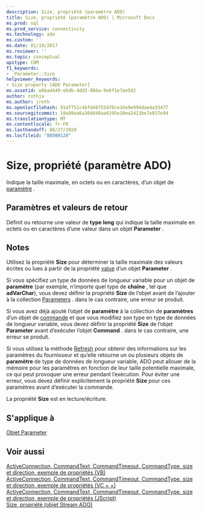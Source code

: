 ```yaml
---
description: Size, propriété (paramètre ADO)
title: Size, propriété (paramètre ADO) | Microsoft Docs
ms.prod: sql
ms.prod_service: connectivity
ms.technology: ado
ms.custom: ''
ms.date: 01/19/2017
ms.reviewer: ''
ms.topic: conceptual
apitype: COM
f1_keywords:
- _Parameter::Size
helpviewer_keywords:
- Size property [ADO Parameter]
ms.assetid: e6bad449-ebdb-4dd3-886a-9e6f1e7ee5d2
author: rothja
ms.author: jroth
ms.openlocfilehash: 914f751c4bfd48755470ce3da9e994dae4a33477
ms.sourcegitcommit: 18a98ea6a30d448aa6195e10ea2413be7e837e94
ms.translationtype: MT
ms.contentlocale: fr-FR
ms.lasthandoff: 08/27/2020
ms.locfileid: "88989120"
---
```

# <a name="size-property-ado-parameter"></a>Size, propriété (paramètre ADO)
Indique la taille maximale, en octets ou en caractères, d’un objet de [paramètre](./parameter-object.md) .  
  
## <a name="settings-and-return-values"></a>Paramètres et valeurs de retour  
 Définit ou retourne une valeur de **type long** qui indique la taille maximale en octets ou en caractères d’une valeur dans un objet **Parameter** .  
  
## <a name="remarks"></a>Notes  
 Utilisez la propriété **Size** pour déterminer la taille maximale des valeurs écrites ou lues à partir de la propriété [value](./value-property-ado.md) d’un objet **Parameter** .  
  
 Si vous spécifiez un type de données de longueur variable pour un objet de **paramètre** (par exemple, n’importe quel type de **chaîne** , tel que **adVarChar**), vous devez définir la propriété **Size** de l’objet avant de l’ajouter à la collection [Parameters](./parameters-collection-ado.md) . dans le cas contraire, une erreur se produit.  
  
 Si vous avez déjà ajouté l’objet de **paramètre** à la collection de **paramètres** d’un objet de [commande](./command-object-ado.md) et que vous modifiez son type en type de données de longueur variable, vous devez définir la propriété **Size** de l’objet **Parameter** avant d’exécuter l’objet **Command** . dans le cas contraire, une erreur se produit.  
  
 Si vous utilisez la méthode [Refresh](./refresh-method-ado.md) pour obtenir des informations sur les paramètres du fournisseur et qu’elle retourne un ou plusieurs objets de **paramètre** de type de données de longueur variable, ADO peut allouer de la mémoire pour les paramètres en fonction de leur taille potentielle maximale, ce qui peut provoquer une erreur pendant l’exécution. Pour éviter une erreur, vous devez définir explicitement la propriété **Size** pour ces paramètres avant d’exécuter la commande.  
  
 La propriété **Size** est en lecture/écriture.  
  
## <a name="applies-to"></a>S'applique à  
 [Objet Parameter](./parameter-object.md)  
  
## <a name="see-also"></a>Voir aussi  
 [ActiveConnection, CommandText, CommandTimeout, CommandType, size et direction, exemple de propriétés (VB)](./activeconnection-commandtext-commandtimeout-commandtype-size-example-vb.md)   
 [ActiveConnection, CommandText, CommandTimeout, CommandType, size et direction, exemple de propriétés (VC + +)](./activeconnection-commandtext-commandtimeout-commandtype-size-example-vc.md)   
 [ActiveConnection, CommandText, CommandTimeout, CommandType, size et direction, exemple de propriétés (JScript)](./activeconnection-commandtext-timeout-type-size-example-jscript.md)   
 [Size, propriété (objet Stream ADO)](./size-property-ado-stream.md)